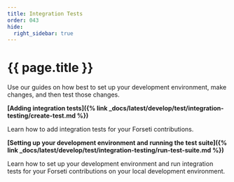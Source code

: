 ```yaml
---
title: Integration Tests
order: 043
hide:
  right_sidebar: true
---
```


# {{ page.title }}

Use our guides on how best to set up your development environment, make changes,
and then test those changes.

**[Adding integration tests]({% link _docs/latest/develop/test/integration-testing/create-test.md %})**

Learn how to add integration tests for your Forseti contributions.

**[Setting up your development environment and running the test suite]({% link _docs/latest/develop/test/integration-testing/run-test-suite.md %})**

Learn how to set up your development environment and run integration tests for 
your Forseti contributions on your local development environment.

